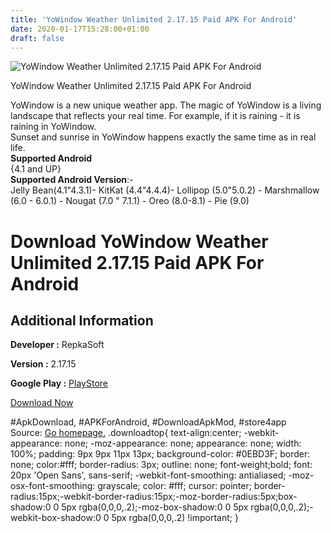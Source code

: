 ```yaml
---
title: 'YoWindow Weather Unlimited 2.17.15 Paid APK For Android'
date: 2020-01-17T15:28:00+01:00
draft: false
---
```


![YoWindow Weather Unlimited 2.17.15 Paid APK For Android](https://i2.wp.com/apkhome.net/wp-content/uploads/2020/01/YoWindow-Weather-Unlimited-2.17.15-Paid.png "YoWindow Weather Unlimited 2.17.15 Paid APK For Android")

  

YoWindow Weather Unlimited 2.17.15 Paid APK For Android

YoWindow is a new unique weather app. The magic of YoWindow is a living landscape that reflects your real time. For example, if it is raining - it is raining in YoWindow.  
Sunset and sunrise in YoWindow happens exactly the same time as in real life.  
**Supported Android**  
{4.1 and UP}  
**Supported Android Version**:-  
Jelly Bean(4.1"4.3.1)- KitKat (4.4"4.4.4)- Lollipop (5.0"5.0.2) - Marshmallow (6.0 - 6.0.1) - Nougat (7.0 " 7.1.1) - Oreo (8.0-8.1) - Pie (9.0)

Download YoWindow Weather Unlimited 2.17.15 Paid APK For Android
================================================================

Additional Information
----------------------

**Developer :** RepkaSoft

**Version :** 2.17.15

**Google Play :** [PlayStore](https://play.google.com/store/apps/details?id=yo.app)

  

[Download Now](https://store4app.co/post/yowindow-weather-unlimited-2-17-15-paid-apk-for-android_1579270809)

  
#ApkDownload, #APKForAndroid, #DownloadApkMod, #store4app  
Source: [Go homepage.](https://store4app.co/post/yowindow-weather-unlimited-2-17-15-paid-apk-for-android_1579270809) .downloadtop{ text-align:center; -webkit-appearance: none; -moz-appearance: none; appearance: none; width: 100%; padding: 9px 9px 11px 13px; background-color: #0EBD3F; border: none; color:#fff; border-radius: 3px; outline: none; font-weight;bold; font: 20px 'Open Sans', sans-serif; -webkit-font-smoothing: antialiased; -moz-osx-font-smoothing: grayscale; color: #fff; cursor: pointer; border-radius:15px;-webkit-border-radius:15px;-moz-border-radius:5px;box-shadow:0 0 5px rgba(0,0,0,.2);-moz-box-shadow:0 0 5px rgba(0,0,0,.2);-webkit-box-shadow:0 0 5px rgba(0,0,0,.2) !important; }